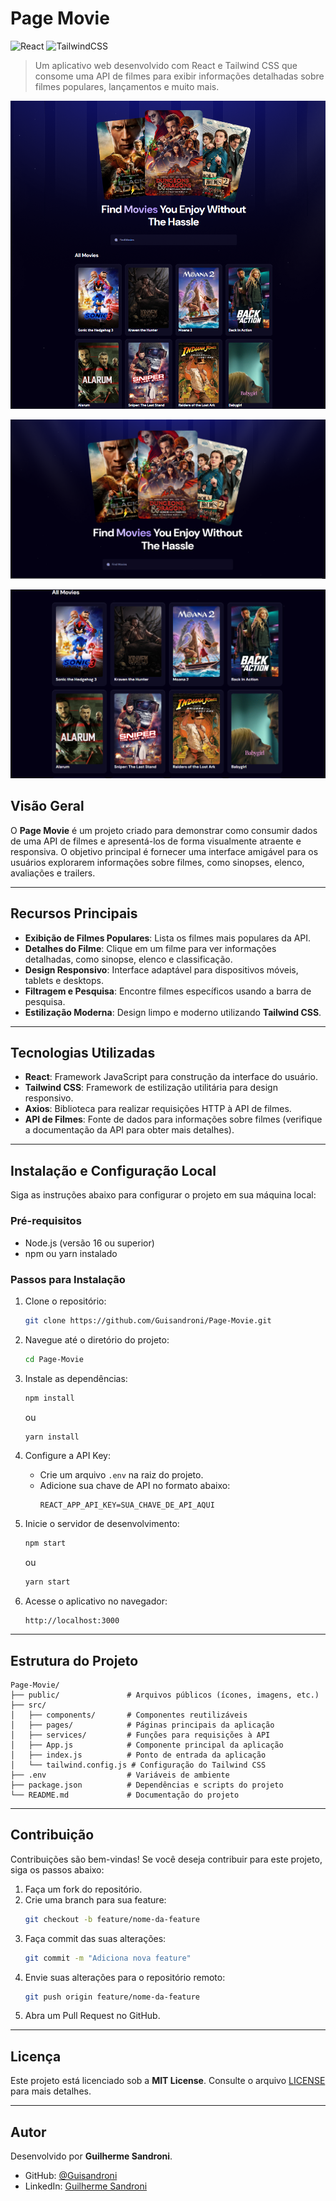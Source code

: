
# **Page Movie**

![React](https://img.shields.io/badge/React-20232A?style=for-the-badge&logo=react&logoColor=61DAFB) ![TailwindCSS](https://img.shields.io/badge/Tailwind_CSS-38B2AC?style=for-the-badge&logo=tailwind-css&logoColor=white)

> Um aplicativo web desenvolvido com React e Tailwind CSS que consome uma API de filmes para exibir informações detalhadas sobre filmes populares, lançamentos e muito mais.

![alt text](docs/fscreen.png)

![alt text](docs/moviehome.png)

![alt text](docs/movies.png)

## **Visão Geral**

O **Page Movie** é um projeto criado para demonstrar como consumir dados de uma API de filmes e apresentá-los de forma visualmente atraente e responsiva. O objetivo principal é fornecer uma interface amigável para os usuários explorarem informações sobre filmes, como sinopses, elenco, avaliações e trailers.

---

## **Recursos Principais**

- **Exibição de Filmes Populares**: Lista os filmes mais populares da API.
- **Detalhes do Filme**: Clique em um filme para ver informações detalhadas, como sinopse, elenco e classificação.
- **Design Responsivo**: Interface adaptável para dispositivos móveis, tablets e desktops.
- **Filtragem e Pesquisa**: Encontre filmes específicos usando a barra de pesquisa.
- **Estilização Moderna**: Design limpo e moderno utilizando **Tailwind CSS**.

---

## **Tecnologias Utilizadas**

- **React**: Framework JavaScript para construção da interface do usuário.
- **Tailwind CSS**: Framework de estilização utilitária para design responsivo.
- **Axios**: Biblioteca para realizar requisições HTTP à API de filmes.
- **API de Filmes**: Fonte de dados para informações sobre filmes (verifique a documentação da API para obter mais detalhes).

---

## **Instalação e Configuração Local**

Siga as instruções abaixo para configurar o projeto em sua máquina local:

### **Pré-requisitos**

- Node.js (versão 16 ou superior)
- npm ou yarn instalado

### **Passos para Instalação**

1. Clone o repositório:
   ```bash
   git clone https://github.com/Guisandroni/Page-Movie.git
   ```

2. Navegue até o diretório do projeto:
   ```bash
   cd Page-Movie
   ```

3. Instale as dependências:
   ```bash
   npm install
   ```
   ou
   ```bash
   yarn install
   ```

4. Configure a API Key:
   - Crie um arquivo `.env` na raiz do projeto.
   - Adicione sua chave de API no formato abaixo:
     ```
     REACT_APP_API_KEY=SUA_CHAVE_DE_API_AQUI
     ```

5. Inicie o servidor de desenvolvimento:
   ```bash
   npm start
   ```
   ou
   ```bash
   yarn start
   ```

6. Acesse o aplicativo no navegador:
   ```
   http://localhost:3000
   ```

---

## **Estrutura do Projeto**

```
Page-Movie/
├── public/               # Arquivos públicos (ícones, imagens, etc.)
├── src/
│   ├── components/       # Componentes reutilizáveis
│   ├── pages/            # Páginas principais da aplicação
│   ├── services/         # Funções para requisições à API
│   ├── App.js            # Componente principal da aplicação
│   ├── index.js          # Ponto de entrada da aplicação
│   └── tailwind.config.js # Configuração do Tailwind CSS
├── .env                  # Variáveis de ambiente
├── package.json          # Dependências e scripts do projeto
└── README.md             # Documentação do projeto
```

---

## **Contribuição**

Contribuições são bem-vindas! Se você deseja contribuir para este projeto, siga os passos abaixo:

1. Faça um fork do repositório.
2. Crie uma branch para sua feature:
   ```bash
   git checkout -b feature/nome-da-feature
   ```
3. Faça commit das suas alterações:
   ```bash
   git commit -m "Adiciona nova feature"
   ```
4. Envie suas alterações para o repositório remoto:
   ```bash
   git push origin feature/nome-da-feature
   ```
5. Abra um Pull Request no GitHub.

---

## **Licença**

Este projeto está licenciado sob a **MIT License**. Consulte o arquivo [LICENSE](LICENSE) para mais detalhes.

---

## **Autor**

Desenvolvido por **Guilherme Sandroni**.

- GitHub: [@Guisandroni](https://github.com/Guisandroni)
- LinkedIn: [Guilherme Sandroni](https://www.linkedin.com/in/guilherme-sandroni/)